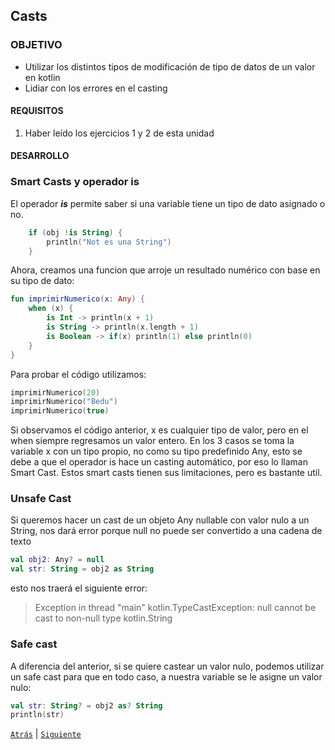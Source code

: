 ## Casts

### OBJETIVO

- Utilizar los distintos tipos de modificación de tipo de datos de un valor en kotlin 
- Lidiar con los errores en el casting

#### REQUISITOS

1. Haber leído los ejercicios 1 y 2 de esta unidad

#### DESARROLLO

### Smart Casts y operador is

El operador ***is*** permite saber si una variable tiene un tipo de dato asignado o no.

```kotlin
    if (obj !is String) { 
        println("Not es una String")
    }
```

Ahora, creamos una funcion que arroje un resultado numérico con base en su tipo de dato:

```kotlin
fun imprimirNumerico(x: Any) {
    when (x) {
        is Int -> println(x + 1)
        is String -> println(x.length + 1)
        is Boolean -> if(x) println(1) else println(0)
    }
}
```

Para probar el código utilizamos: 

```kotlin
imprimirNumerico(20)
imprimirNumerico("Bedu")
imprimirNumerico(true)
```

Si observamos el código anterior, x es cualquier tipo de valor, pero en el when siempre regresamos un valor entero. En los 3 casos se toma la variable x con un tipo propio, no como su tipo predefinido Any, esto se debe a que el operador is hace un casting automático, por eso lo llaman Smart Cast. Estos smart casts tienen sus limitaciones, pero es bastante util.

### Unsafe Cast

Si queremos hacer un cast de un objeto Any nullable con valor nulo a un String, nos dará error porque null no puede ser convertido a una cadena de texto


```kotlin
val obj2: Any? = null
val str: String = obj2 as String  
```

esto nos traerá el siguiente error:

> Exception in thread "main" kotlin.TypeCastException: null cannot be cast to non-null type kotlin.String

### Safe cast

A diferencia del anterior, si se quiere castear un valor nulo, podemos utilizar un safe cast para que en todo caso, a nuestra variable se le asigne un valor nulo:

```kotlin
val str: String? = obj2 as? String
println(str)
```

[`Atrás`](../Reto-02) | [`Siguiente`](../Readme.md)



